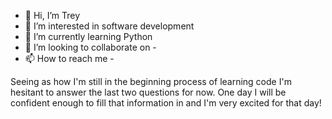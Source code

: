 - 👋 Hi, I’m Trey
- 👀 I’m interested in software development
- 🌱 I’m currently learning Python
- 💞️ I’m looking to collaborate on -
- 📫 How to reach me - 
<p>Seeing as how I'm still in the beginning process of learning code I'm hesitant to answer the last two questions for now. 
 One day I will be confident enough to fill that information in and I'm very excited for that day!</p>

<!---
Treyyoo/Treyyoo is a ✨ special ✨ repository because its `README.md` (this file) appears on your GitHub profile.
You can click the Preview link to take a look at your changes.
--->
